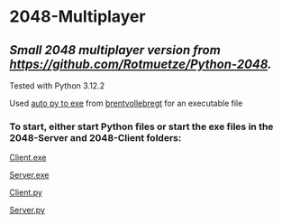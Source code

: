 # **2048-Multiplayer**


## ***Small 2048 multiplayer version from https://github.com/Rotmuetze/Python-2048.***

Tested with Python 3.12.2

Used [auto py to exe](https://github.com/brentvollebregt/auto-py-to-exe) from [brentvollebregt](https://github.com/brentvollebregt) for an executable file

### To start, either start Python files or start the exe files in the 2048-Server and 2048-Client folders:


[Client.exe](https://github.com/Rotmuetze/Python-2048_Multiplayer/tree/main/2048-Client)

[Server.exe](https://github.com/Rotmuetze/Python-2048_Multiplayer/tree/main/2048-Server)

[Client.py](https://github.com/Rotmuetze/Python-2048_Multiplayer/blob/main/2048-Client.py)

[Server.py](https://github.com/Rotmuetze/Python-2048_Multiplayer/blob/main/2048-Server.py)


